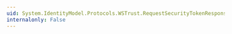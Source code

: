 ```yaml
---
uid: System.IdentityModel.Protocols.WSTrust.RequestSecurityTokenResponse.RequestedProofToken
internalonly: False
---
```

